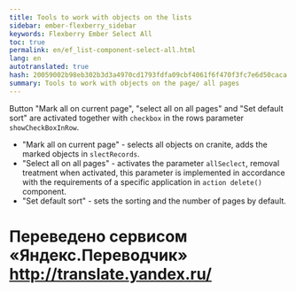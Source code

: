 ```yaml
--- 
title: Tools to work with objects on the lists 
sidebar: ember-flexberry_sidebar 
keywords: Flexberry Ember Select All 
toc: true 
permalink: en/ef_list-component-select-all.html 
lang: en 
autotranslated: true 
hash: 20059002b98eb302b3d3a4970cd1793fdfa09cbf4061f6f470f3fc7e6d50caca 
summary: Tools to work with objects on the page/ all pages 
--- 
```


Button "Mark all on current page", "select all on all pages" and "Set default sort" are activated together with `checkbox` in the rows parameter `showCheckBoxInRow`. 

* "Mark all on current page" - selects all objects on cranite, adds the marked objects in `slectRecords`. 
* "Select all on all pages" - activates the parameter `allSeclect`, removal treatment when activated, this parameter is implemented in accordance with the requirements of a specific application in `action delete()` component. 
* "Set default sort" - sets the sorting and the number of pages by default. 



 # Переведено сервисом «Яндекс.Переводчик» http://translate.yandex.ru/